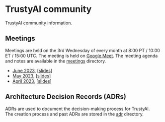 # TrustyAI community

TrustyAI community information.

## Meetings

Meetings are held on the 3rd Wednesday of every month at 8:00 PT / 10:00 ET / 15:00 UTC. The meeting is held on [Google Meet](meet.google.com/pwb-trdw-tsq). The meeting agenda and notes are available in the [meetings](meetings) directory.

- [June 2023](meetings/2023-06), [[slides](meetings/2023-06/2023-06-slides.pdf)]
- [May 2023](meetings/2023-05), [[slides](meetings/2023-05/2023-05-slides.pdf)]
- [April 2023](meetings/2023-04), [[slides](meetings/2023-04/2023-04-slides.pdf)]

## Architecture Decision Records (ADRs)

ADRs are used to document the decision-making process for TrustyAI.  
The creation process and past ADRs are stored in the [adr](adr) directory.
